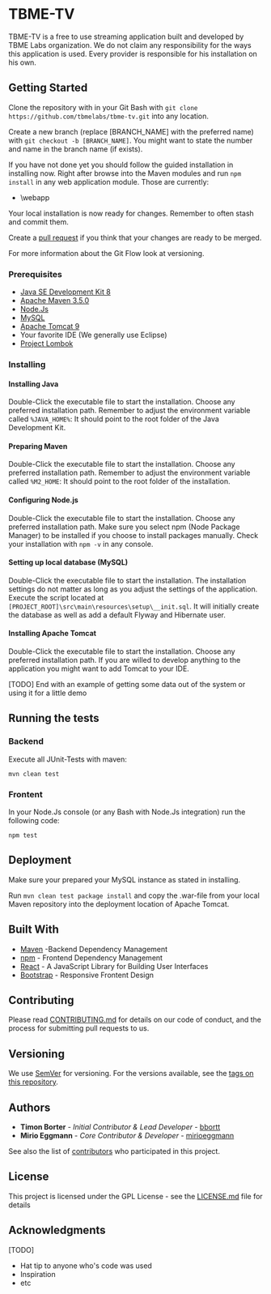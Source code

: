 # TBME-TV

TBME-TV is a free to use streaming application built and developed
by TBME Labs organization. We do not claim any responsibility for the
ways this application is used. Every provider is responsible for his
installation on his own.

## Getting Started

Clone the repository with in your Git Bash with `git clone https://github.com/tbmelabs/tbme-tv.git` into any location.

Create a new branch (replace [BRANCH\_NAME] with the preferred name) with `git checkout -b [BRANCH_NAME]`. You might want to state the number and name in the branch name (if exists).

If you have not done yet you should follow the guided installation in installing now. Right after browse into the Maven modules and run `npm install` in any web application module. Those are currently:
 * \webapp

Your local installation is now ready for changes. Remember to often stash and commit them.

Create a [pull request](https://github.com/tbmelabs/tbme-tv/compare) if you think that your changes are ready to be merged.

For more information about the Git Flow look at versioning.

### Prerequisites

* [Java SE Development Kit 8](http://www.oracle.com/technetwork/java/javase/downloads/jdk8-downloads-2133151.html)
* [Apache Maven 3.5.0](https://maven.apache.org/download.cgi)
* [Node.Js](https://nodejs.org/en/download/)
* [MySQL](https://www.mysql.com/)
* [Apache Tomcat 9](https://tomcat.apache.org/download-90.cgi)
* Your favorite IDE (We generally use Eclipse)
* [Project Lombok](https://projectlombok.org/download)

### Installing

#### Installing Java

Double-Click the executable file to start the installation. Choose any preferred installation path. Remember to adjust the environment variable called `%JAVA_HOME%`: It should point to the root folder of the Java Development Kit.

#### Preparing Maven

Double-Click the executable file to start the installation. Choose any preferred installation path. Remember to adjust the environment variable called `%M2_HOME`: It should point to the root folder of the installation.

#### Configuring Node.js

Double-Click the executable file to start the installation. Choose any preferred installation path. Make sure you select npm (Node Package Manager) to be installed if you choose to install packages manually. Check your installation with `npm -v` in any console.

#### Setting up local database (MySQL)

Double-Click the executable file to start the installation. The installation settings do not matter as long as you adjust the settings of the application. Execute the script located at `[PROJECT_ROOT]\src\main\resources\setup\__init.sql`. It will initially create the database as well as add a default Flyway and Hibernate user.

#### Installing Apache Tomcat

Double-Click the executable file to start the installation. Choose any preferred installation path. If you are willed to develop anything to the application you might want to add Tomcat to your IDE.

[TODO] End with an example of getting some data out of the system or using it for a little demo

## Running the tests

### Backend

Execute all JUnit-Tests with maven:
```
mvn clean test
```

### Frontent

In your Node.Js console (or any Bash with Node.Js integration) run the following code:
```
npm test
```

## Deployment

Make sure your prepared your MySQL instance as stated in installing.

Run `mvn clean test package install` and copy the .war-file from your local Maven repository into the deployment location of Apache Tomcat.

## Built With

* [Maven](https://maven.apache.org/) -Backend Dependency Management
* [npm](https://www.npmjs.com/) - Frontend Dependency Management
* [React](https://facebook.github.io/react/) - A JavaScript Library for Building User Interfaces
* [Bootstrap](http://getbootstrap.com/) - Responsive Frontent Design

## Contributing

Please read [CONTRIBUTING.md](CONTRIBUTING.md) for details on our code of conduct, and the process for submitting pull requests to us.

## Versioning

We use [SemVer](http://semver.org/) for versioning. For the versions available, see the [tags on this repository](https://github.com/tbmelabs/tbme-tv/tags). 

## Authors

* **Timon Borter** - *Initial Contributor & Lead Developer* - [bbortt](https://github.com/bbortt)
* **Mirio Eggmann** - *Core Contributor & Developer* - [mirioeggmann](https://github.com/mirioeggmann)

See also the list of [contributors](https://github.com/tbmelabs/tbme-tv/contributors) who participated in this project.

## License

This project is licensed under the GPL License - see the [LICENSE.md](LICENSE.md) file for details

## Acknowledgments

[TODO]

* Hat tip to anyone who's code was used
* Inspiration
* etc
